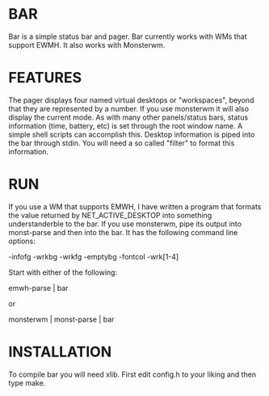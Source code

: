 
BAR
===

Bar is a simple status bar and pager. Bar currently works with WMs that support EWMH. It also works with Monsterwm. 

FEATURES
========

The pager displays four named virtual desktops or "workspaces", beyond that they are represented by a number. If you use monsterwm it will also display the current mode. As with many other panels/status bars, status information (time, battery, etc) is set through the root window name. A simple shell scripts can accomplish this. Desktop information is piped into the bar through stdin. You will need a so called "filter" to format this information. 

RUN
===

If you use a WM that supports EMWH, I have written a program that formats the value returned by NET_ACTIVE_DESKTOP into something understanderble to the bar. If you use monsterwm, pipe its output into monst-parse and then into the bar. It has the following command line options:

-infofg 
-wrkbg
-wrkfg
-emptybg
-fontcol
-wrk[1-4]

Start with either of the following:

emwh-parse | bar

or 

monsterwm | monst-parse | bar

INSTALLATION
============

To compile bar you will need xlib. First edit config.h to your liking and then type make. 


